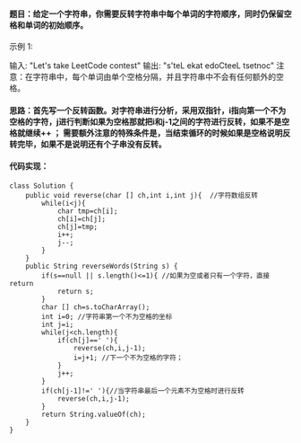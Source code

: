 ﻿####  题目：给定一个字符串，你需要反转字符串中每个单词的字符顺序，同时仍保留空格和单词的初始顺序。

示例 1:

输入: "Let's take LeetCode contest"
输出: "s'teL ekat edoCteeL tsetnoc" 
注意：在字符串中，每个单词由单个空格分隔，并且字符串中不会有任何额外的空格。

####   思路：首先写一个反转函数。对字符串进行分析，采用双指针，i指向第一个不为空格的字符，j进行判断如果为空格那就把i和j-1之间的字符进行反转，如果不是空格就继续++ ； 需要额外注意的特殊条件是，当结束循环的时候如果是空格说明反转完毕，如果不是说明还有个子串没有反转。
####   代码实现：

```
class Solution {
    public void reverse(char [] ch,int i,int j){  //字符数组反转
        while(i<j){
            char tmp=ch[i];
            ch[i]=ch[j];
            ch[j]=tmp;
            i++;
            j--;
        }
    }
    public String reverseWords(String s) {
        if(s==null || s.length()<=1){ //如果为空或者只有一个字符，直接return
            return s;
        }
        char [] ch=s.toCharArray();
        int i=0; //字符串第一个不为空格的坐标
        int j=i;
        while(j<ch.length){
            if(ch[j]==' '){
                reverse(ch,i,j-1);
                i=j+1; //下一个不为空格的字符；
            }
            j++;
        }
        if(ch[j-1]!=' '){//当字符串最后一个元素不为空格时进行反转
            reverse(ch,i,j-1);
        }
        return String.valueOf(ch);
    }
}
```

